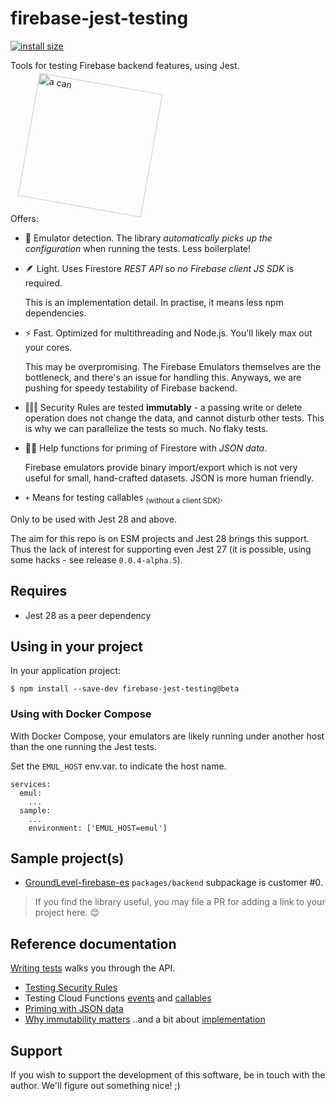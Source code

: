 # firebase-jest-testing

<!--
This README is visible on the npm package page: https://www.npmjs.com/package/firebase-jest-testing
-->

[![install size](https://packagephobia.com/badge?p=firebase-jest-testing@beta)](https://packagephobia.com/result?p=firebase-jest-testing@beta)

Tools for testing Firebase backend features, using Jest.

<img alt="a can" src="https://github.com/akauppi/firebase-jest-testing/raw/0.0.3-beta.2/package/images/tin-can-beta.png" width="200" style="transform: rotate(10deg) translate(2em);" />

<!--
Can designed in Fusion 360, by A.Kauppi - https://a360.co/3fHTV9y
-->

Offers:

- 🥫 Emulator detection. The library *automatically picks up the configuration* when running the tests. Less boilerplate!

- 🪶 Light. Uses Firestore *REST API* so *no Firebase client JS SDK* is required.

   This is an implementation detail. In practise, it means less npm dependencies. 

- ⚡️ Fast. Optimized for multithreading and Node.js. You'll likely max out your cores.

   This may be overpromising. The Firebase Emulators themselves are the bottleneck, and there's an issue for handling this. Anyways, we are pushing for speedy testability of Firebase backend.

- ‖‖‖ Security Rules are tested **immutably** - a passing write or delete operation does not change the data, and cannot disturb other tests. This is why we can parallelize the tests so much. No flaky tests.

- 👨‍🦯 Help functions for priming of Firestore with *JSON data*.

   Firebase emulators provide binary import/export which is not very useful for small, hand-crafted datasets. JSON is more human friendly.
   
- `+` Means for testing callables <sub>(without a client SDK)</sub>.


Only to be used with Jest 28 and above.

   The aim for this repo is on ESM projects and Jest 28 brings this support. Thus the lack of interest for supporting even Jest 27 (it is possible, using some hacks - see release `0.0.4-alpha.5`).

## Requires

- Jest 28 as a peer dependency


## Using in your project

In your application project:

```
$ npm install --save-dev firebase-jest-testing@beta
```

<!-- no longer needed (Jest 28)
Add this to the `jest.config.js`:

```
// Needed until Jest supports ESM's with multiple entry points (Jest 28?).
//
resolver: "hack-jest/jestResolver.cjs"
```

Create the custom Jest resolver. 

<details><summary>Sample `jestResolver.cjs`</summary>
<pre>
/*
* hack-jest/jestResolver.cjs
*
* Note: It's really CHEAP that we don't use the 'exports' in the package itself, but this works, and eventually
*    Jest will support 'exports' for real. Also, we've narrowed down to only those entries that we need.
*
* References:
*   - Configuring Jest > resolver (Jest docs)
*     -> https://jestjs.io/docs/en/configuration#resolver-string [1]
*/

// Add mappings to any libraries you use which 'export' more than the default ('.') entry point (Jest 27 takes care of that).
//
const entries = Object.entries({
  // firebase-jest-testing
  "firebase-jest-testing/firestoreAdmin": "./src/firestoreAdmin/index.js",
  "firebase-jest-testing/firestoreAdmin/setup": "./src/firestoreAdmin/setup/index.js",
  "firebase-jest-testing/firestoreRules": "./src/firestoreRules/index.js",
  "firebase-jest-testing/firebaseClientLike": "./src/firebaseClientLike/index.js",

  // firebase-admin
  "firebase-admin/app": "./lib/esm/app/index.js",
  "firebase-admin/firestore": "./lib/esm/firestore/index.js"

}).map( ([k,v]) => {
  const arr = k.match(/(.+?)\//);   // pick the node_modules name
  const name = arr[1] || fail("No '/' in key");
  return [
    k,
    v.replace(/^\.\//, `${name}/`)
  ]
});

const lookup = new Map(entries);

const res = ( request, options ) => {   // (string, { ..see above.. }) => ...

  const hit = lookup.get(request);
  if (hit) {
    return options.defaultResolver( hit, options );
  } else {
    return options.defaultResolver( request, options );
  }
};

module.exports = res;
</pre>
</details>
-->

### Using with Docker Compose

With Docker Compose, your emulators are likely running under another host than the one running the Jest tests.

Set the `EMUL_HOST` env.var. to indicate the host name.

```
services:
  emul:
    ...
  sample:
    ...
    environment: ['EMUL_HOST=emul']
```


## Sample project(s)

- [GroundLevel-firebase-es](http://github.com/akauppi/GroundLevel-firebase-es) `packages/backend` subpackage is customer #0.

>If you find the library useful, you may file a PR for adding a link to your project here. 😊


## Reference documentation
 
[Writing tests](https://github.com/akauppi/firebase-jest-testing/blob/master/package/Writing%20tests.md) walks you through the API.

- [Testing Security Rules](https://github.com/akauppi/firebase-jest-testing/blob/master/package/Writing%20tests.md#testing-security-rules)
- Testing Cloud Functions [events](https://github.com/akauppi/firebase-jest-testing/blob/master/package/Writing%20tests.md#testing-cloud-functions-events) and [callables](https://github.com/akauppi/firebase-jest-testing/blob/master/package/Writing%20tests.md#testing-cloud-functions-callables)
- [Priming with JSON data](https://github.com/akauppi/firebase-jest-testing/blob/master/package/Writing%20tests.md#priming-with-json-data)
- [Why immutability matters](https://github.com/akauppi/firebase-jest-testing/blob/master/package/Writing%20tests.md#why-immutability-matters-and-a-bit-about-implementation) ..and a bit about [implementation](https://github.com/akauppi/firebase-jest-testing/blob/master/package/Writing%20tests.md#implementation-details)

<!-- Editor's note:
Did not find a way to link from 'npmjs.org' `README` to the `Writing tests.md` within the same published package.

The only solutions are:
- linking to another page (maybe keep by versions)
- bring all that text here? (..which may be good? :) - then rename this "Writing tests" )
-->


## Support

If you wish to support the development of this software, be in touch with the author. We'll figure out something nice! ;)

